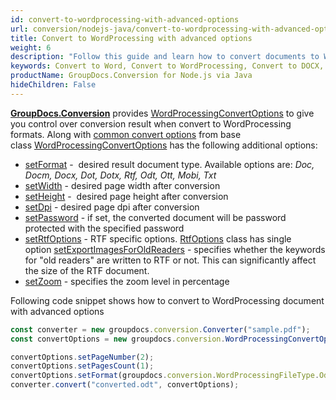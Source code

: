 ```yaml
---
id: convert-to-wordprocessing-with-advanced-options
url: conversion/nodejs-java/convert-to-wordprocessing-with-advanced-options
title: Convert to WordProcessing with advanced options
weight: 6
description: "Follow this guide and learn how to convert documents to Word and Open Document formats like DOC, DOCX, ODT, OTT formats with height, width, DPI and other customizations using GroupDocs.Conversion for Node.js via Java."
keywords: Convert to Word, Convert to WordProcessing, Convert to DOCX, Convert to DOC
productName: GroupDocs.Conversion for Node.js via Java
hideChildren: False
---
```

[**GroupDocs.Conversion**](https://products.groupdocs.com/conversion/java) provides [WordProcessingConvertOptions](https://reference.groupdocs.com/java/conversion/com.groupdocs.conversion.options.convert/WordProcessingConvertOptions) to give you control over conversion result when convert to WordProcessing formats. Along with [common convert options](https://reference.groupdocs.com/conversion/java/com.groupdocs.conversion.options.convert/ConvertOptions) from base class [WordProcessingConvertOptions](https://reference.groupdocs.com/java/conversion/com.groupdocs.conversion.options.convert/WordProcessingConvertOptions) has the following additional options:

*   [setFormat](https://reference.groupdocs.com/java/conversion/com.groupdocs.conversion.options.convert/ConvertOptions#setFormat(com.groupdocs.conversion.filetypes.FileType)) -  desired result document type. Available options are: *Doc, Docm, Docx, Dot, Dotx, Rtf, Odt, Ott, Mobi, Txt*
*   [setWidth](https://reference.groupdocs.com/java/conversion/com.groupdocs.conversion.options.convert/WordProcessingConvertOptions#setWidth(int)) - desired page width after conversion      
*   [setHeight](https://reference.groupdocs.com/java/conversion/com.groupdocs.conversion.options.convert/WordProcessingConvertOptions#setHeight(int)) -  desired page height after conversion      
*   [setDpi](https://reference.groupdocs.com/java/conversion/com.groupdocs.conversion.options.convert/WordProcessingConvertOptions#setDpi(double)) - desired page dpi after conversion      
*   [setPassword](https://reference.groupdocs.com/java/conversion/com.groupdocs.conversion.options.convert/WordProcessingConvertOptions#setPassword(java.lang.String)) -  if set, the converted document will be password protected with the specified password
*   [setRtfOptions](https://reference.groupdocs.com/java/conversion/com.groupdocs.conversion.options.convert/WordProcessingConvertOptions#setRtfOptions(com.groupdocs.conversion.options.convert.RtfOptions)) - RTF specific options. [RtfOptions](https://reference.groupdocs.com/java/conversion/com.groupdocs.conversion.options.convert/RtfOptions) class has single option [setExportImagesForOldReaders](https://reference.groupdocs.com/java/conversion/com.groupdocs.conversion.options.convert/RtfOptions#setExportImagesForOldReaders(boolean)) -  specifies whether the keywords for "old readers" are written to RTF or not. This can significantly affect the size of the RTF document.
*   [setZoom](https://reference.groupdocs.com/java/conversion/com.groupdocs.conversion.options.convert/WordProcessingConvertOptions#setZoom(int)) - specifies the zoom level in percentage

Following code snippet shows how to convert to WordProcessing document with advanced options

```js
const converter = new groupdocs.conversion.Converter("sample.pdf");
const convertOptions = new groupdocs.conversion.WordProcessingConvertOptions();

convertOptions.setPageNumber(2);
convertOptions.setPagesCount(1);
convertOptions.setFormat(groupdocs.conversion.WordProcessingFileType.Odt);
converter.convert("converted.odt", convertOptions);
```
